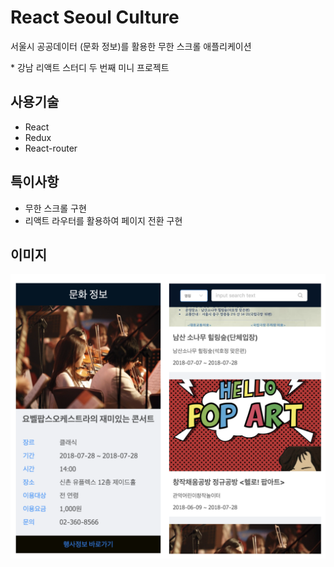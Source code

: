 # React Seoul Culture

서울시 공공데이터 (문화 정보)를 활용한 무한 스크롤 애플리케이션  

\* 강남 리액트 스터디 두 번째 미니 프로젝트

## 사용기술

- React
- Redux
- React-router

## 특이사항

- 무한 스크롤 구현
- 리액트 라우터를 활용하여 페이지 전환 구현

## 이미지

![Alt text](./img.png "Optional title")


